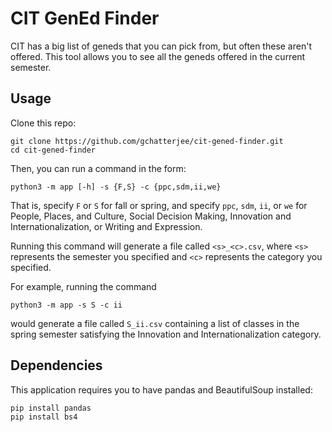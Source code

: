# CIT GenEd Finder
CIT has a big list of geneds that you can pick from, but often these aren't offered. This tool allows you to see all the geneds offered in the current semester.

## Usage
Clone this repo:
```
git clone https://github.com/gchatterjee/cit-gened-finder.git
cd cit-gened-finder
```

Then, you can run a command in the form:
```
python3 -m app [-h] -s {F,S} -c {ppc,sdm,ii,we}
```
That is, specify `F` or `S` for fall or spring, and specify `ppc`, `sdm`, `ii`, or `we` for People, Places, and Culture, Social Decision Making, Innovation and Internationalization, or Writing and Expression.

Running this command will generate a file called `<s>_<c>.csv`, where `<s>` represents the semester you specified and `<c>` represents the category you specified.

For example, running the command
```
python3 -m app -s S -c ii
```
would generate a file called `S_ii.csv` containing a list of classes in the spring semester satisfying the Innovation and Internationalization category.

## Dependencies
This application requires you to have pandas and BeautifulSoup installed:
```
pip install pandas
pip install bs4
```
